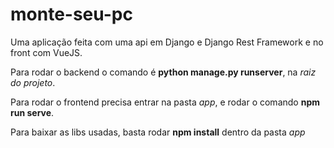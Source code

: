 # monte-seu-pc

Uma aplicação feita com uma api em Django e Django Rest Framework e no front com VueJS.

Para rodar o backend o comando é **python manage.py runserver**, na *raiz do projeto*.

Para rodar o frontend precisa entrar na pasta *app*, e rodar o comando **npm run serve**.

Para baixar as libs usadas, basta rodar **npm install** dentro da pasta *app*
